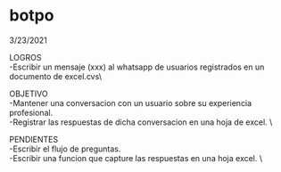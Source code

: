 # botpo
3/23/2021

LOGROS \
-Escribir un mensaje (xxx) al whatsapp de usuarios registrados en un documento de excel.cvs\

OBJETIVO \
-Mantener una conversacion con un usuario sobre su experiencia profesional. \
-Registrar las respuestas de dicha conversacion en una hoja de excel. \

PENDIENTES \
-Escribir el flujo de preguntas. \
-Escribir una funcion que capture las respuestas en una hoja excel. \
